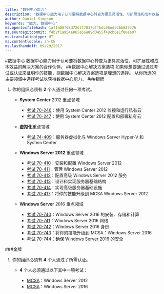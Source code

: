 ```yaml
---
title: "数据中心能力"
description: "数据中心能力用于认可要将数据中心转变为更具灵活性、可扩展性和成本效益的解决方案的合作伙伴。"
author: Daniel Simpson
keywords: "能力, 数据中心"
ms.openlocfilehash: 1af1a00f68d726377017dffbdc96ed636b027576
ms.sourcegitcommit: f4b2f1a954e865e56e89d3455f48cb6e1f80ea07
ms.translationtype: HT
ms.contentlocale: zh-CN
ms.lasthandoff: 09/29/2017
---
```

#<a name="datacenter"></a>数据中心
数据中心能力用于认可要将数据中心转变为更具灵活性、可扩展性和成本效益的解决方案的合作伙伴。
##<a name="datacenter-solutions-option"></a>数据中心解决方案选项
如果你想要通过通过考试或认证来证明你的技能，则数据中心解决方案选项是理想的选择。 从你所选的主要领域中选择考试以获得数据中心能力。
###<a name="silver"></a>银牌
1. 你的组织必须有 **2** 个人通过任何一项考试。

    - **System Center** 2012 重点领域

        - [考试 70-246](https://www.microsoft.com/en-us/learning/exam-70-246.aspx)：使用 System Center 2012 监视和运行私有云
        - [考试 70-247](https://www.microsoft.com/en-us/learning/exam-70-247.aspx)：使用 System Center 2012 配置和部署私有云

    - **虚拟化**重点领域

        - [考试 74-409](https://www.microsoft.com/en-us/learning/exam-74-409.aspx)：服务器虚拟化与 Windows Server Hyper-V 和 System Center

    - **Windows Server 2012** 重点领域

        - [考试 70-410](https://www.microsoft.com/en-us/learning/exam-70-410.aspx)：安装和配置 Windows Server 2012
        - [考试 70-411](https://www.microsoft.com/en-us/learning/exam-70-411.aspx)：管理 Windows Server 2012
        - [考试 70-412](https://www.microsoft.com/en-us/learning/exam-70-412.aspx)：配置高级 Windows Server 2012 服务
        - [考试 70-413](https://www.microsoft.com/en-us/learning/exam-70-413.aspx)：设计和实现服务器基础结构
        - [考试 70-414](https://www.microsoft.com/en-us/learning/exam-70-414.aspx)：实现高级服务器基础设施
        - [考试 70-417](https://www.microsoft.com/en-us/learning/exam-70-417.aspx)：将你的技能升级到 MCSA Windows Server 2012

    - **Windows Server** 2016 重点领域
        - [考试 70-740](https://www.microsoft.com/en-us/learning/exam-70-740.aspx)：Windows Server 2016 的安装、存储和计算
        - [考试 70-741](https://www.microsoft.com/en-us/learning/exam-70-741.aspx)：Windows Server 2016 网络
        - [考试 70-742](https://www.microsoft.com/en-us/learning/exam-70-742.aspx)：Windows Server 2016 身份
        - [考试 70-743](https://www.microsoft.com/en-us/learning/exam-70-743.aspx)：将你的技能升级到 MCSA：Windows Server 2016
        - [考试 70-744](https://www.microsoft.com/en-us/learning/exam-70-744.aspx)：确保 Windows Server 2016 的安全

###<a name="gold"></a>金牌
1. 你的组织必须有 **4** 个人通过了所需认证。

    - **4** 个人必须通过以下其中一项考试：

        - [MCSA](https://www.microsoft.com/en-us/learning/mcsa-windows-server-certification.aspx)：Windows Server 2012
        - [MCSA](https://www.microsoft.com/en-us/learning/mcsa-windows-server-2016-certification.aspx)：Windows Server 2016
